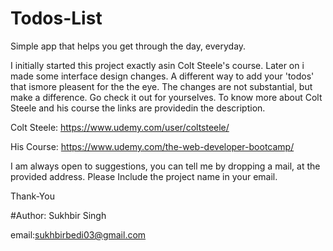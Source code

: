 # Todos-List

Simple app that helps you get through the day, everyday.

I initially started this project exactly asin Colt Steele's course. Later on i made some interface design changes. A different way to add your 'todos' that ismore pleasent for the the eye. The changes are not substantial, but make a difference. Go check it out for yourselves. To know more about Colt Steele and his course the links are providedin the description.

Colt Steele: https://www.udemy.com/user/coltsteele/

His Course: https://www.udemy.com/the-web-developer-bootcamp/

I am always open to suggestions, you can tell me by dropping a mail, at the provided address. Please Include the project name in your email.

Thank-You

#Author: Sukhbir Singh

email:sukhbirbedi03@gmail.com
